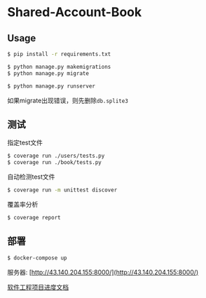 # Shared-Account-Book


## Usage

```bash
$ pip install -r requirements.txt

$ python manage.py makemigrations
$ python manage.py migrate

$ python manage.py runserver
```
如果migrate出现错误，则先删除`db.splite3`

## 测试

指定test文件
```bash
$ coverage run ./users/tests.py
$ coverage run ./book/tests.py
```

自动检测test文件
```bash
$ coverage run -m unittest discover
```

覆盖率分析
```bash
$ coverage report
```

## 部署
```bash
$ docker-compose up
```

服务器: [http://43.140.204.155:8000/](http://43.140.204.155:8000/)

[软件工程项目进度文档](https://docs.qq.com/doc/DWm9kR1NKSmtnbmdx)

